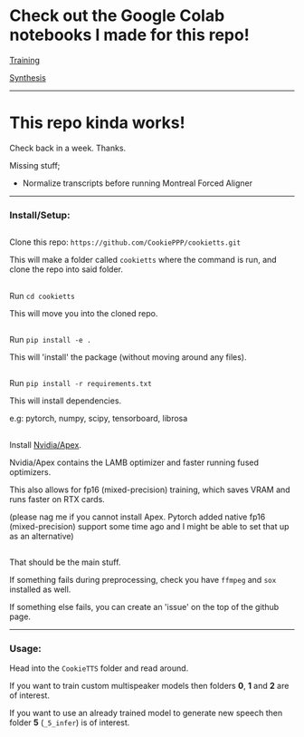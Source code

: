 # Check out the Google Colab notebooks I made for this repo!
[Training](https://colab.research.google.com/drive/1uvP6cHtDYsgy_0mmlguY_CZrzy6T5e5r?usp=sharing)

[Synthesis](https://colab.research.google.com/drive/1pArfzHa_m4RkkvwtbMYshbGxunhzqqh8?usp=sharing)

---

# This repo kinda works!

Check back in a week. Thanks.

Missing stuff;
- Normalize transcripts before running Montreal Forced Aligner

---

### Install/Setup:

##

Clone this repo: `https://github.com/CookiePPP/cookietts.git`

This will make a folder called `cookietts` where the command is run, and clone the repo into said folder.

##

Run `cd cookietts`

This will move you into the cloned repo.

##

Run `pip install -e .`

This will 'install' the package (without moving around any files).

##

Run `pip install -r requirements.txt`

This will install dependencies.

e.g: pytorch, numpy, scipy, tensorboard, librosa

##

Install [Nvidia/Apex](https://github.com/nvidia/apex#linux).

Nvidia/Apex contains the LAMB optimizer and faster running fused optimizers.

This also allows for fp16 (mixed-precision) training, which saves VRAM and runs faster on RTX cards.

(please nag me if you cannot install Apex. Pytorch added native fp16 (mixed-precision) support some time ago and I might be able to set that up as an alternative)

##

That should be the main stuff.

If something fails during preprocessing, check you have `ffmpeg` and `sox` installed as well.

If something else fails, you can create an 'issue' on the top of the github page. 

---

### Usage:

Head into the `CookieTTS` folder and read around.

If you want to train custom multispeaker models then folders **0**, **1** and **2** are of interest.

If you want to use an already trained model to generate new speech then folder **5** (`_5_infer`) is of interest.
